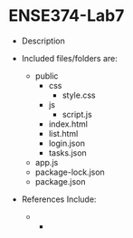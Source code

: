 # ENSE374-Lab7
* Description
* Included files/folders are: 
    * public
        * css
            * style.css
        * js 
            * script.js
        * index.html
        * list.html
        * login.json
        * tasks.json
    * app.js
    * package-lock.json
    * package.json


* References Include:
    * *